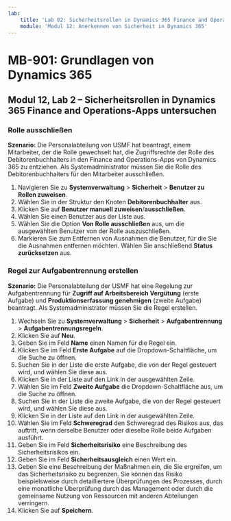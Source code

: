 ```yaml
---
lab:
    title: 'Lab 02: Sicherheitsrollen in Dynamics 365 Finance and Operations-Apps untersuchen'
    module: 'Modul 12: Anerkennen von Sicherheit in Dynamics 365'
---
```


# MB-901: Grundlagen von Dynamics 365
## Modul 12, Lab 2 – Sicherheitsrollen in Dynamics 365 Finance and Operations-Apps untersuchen

### Rolle ausschließen

**Szenario:** Die Personalabteilung von USMF hat beantragt, einem Mitarbeiter, der die Rolle gewechselt hat, die Zugriffsrechte der Rolle des Debitorenbuchhalters in den Finance and Operations-Apps von Dynamics 365 zu entziehen. Als Systemadministrator müssen Sie die Rolle des Debitorenbuchhalters für den Mitarbeiter ausschließen.

1. Navigieren Sie zu **Systemverwaltung** > **Sicherheit** > **Benutzer zu Rollen zuweisen**.
1. Wählen Sie in der Struktur den Knoten **Debitorenbuchhalter** aus.
1. Klicken Sie auf **Benutzer manuell zuweisen**/**ausschließen**.
1. Wählen Sie einen Benutzer aus der Liste aus.
1. Wählen Sie die Option **Von Rolle ausschließen** aus, um die ausgewählten Benutzer von der Rolle auszuschließen.
1. Markieren Sie zum Entfernen von Ausnahmen die Benutzer, für die Sie die Ausnahmen entfernen möchten. Wählen Sie anschließend **Status zurücksetzen** aus. 

### Regel zur Aufgabentrennung erstellen

**Szenario:** Die Personalabteilung der USMF hat eine Regelung zur Aufgabentrennung für **Zugriff auf Arbeitsbereich Vergütung** (erste Aufgabe) und **Produktionserfassung genehmigen** (zweite Aufgabe) beantragt. Als Systemadministrator müssen Sie die Regel erstellen.

1. Wechseln Sie zu **Systemverwaltung** > **Sicherheit** > **Aufgabentrennung** > **Aufgabentrennungsregeln**.
1. Klicken Sie auf **Neu**.
1. Geben Sie im Feld **Name** einen Namen für die Regel ein.
1. Klicken Sie im Feld **Erste Aufgabe** auf die Dropdown-Schaltfläche, um die Suche zu öffnen.
1. Suchen Sie in der Liste die erste Aufgabe, die von der Regel gesteuert wird, und wählen Sie diese aus.
1. Klicken Sie in der Liste auf den Link in der ausgewählten Zeile.
1. Wählen Sie im Feld **Zweite Aufgabe** die Dropdown-Schaltfläche aus, um die Suche zu öffnen.
1. Suchen Sie in der Liste die zweite Aufgabe, die von der Regel gesteuert wird, und wählen Sie diese aus.
1. Klicken Sie in der Liste auf den Link in der ausgewählten Zeile.
1. Wählen Sie im Feld **Schweregrad** den Schweregrad des Risikos aus, das auftritt, wenn derselbe Benutzer oder dieselbe Rolle beide Aufgaben ausführt.
1. Geben Sie im Feld **Sicherheitsrisiko** eine Beschreibung des Sicherheitsrisikos ein.
1. Geben Sie im Feld **Sicherheitsausgleich** einen Wert ein.
1. Geben Sie eine Beschreibung der Maßnahmen ein, die Sie ergreifen, um das Sicherheitsrisiko zu begrenzen. 
Sie können das Risiko beispielsweise durch detailliertere Überprüfungen des Prozesses, durch eine monatliche Überprüfung durch das Management oder durch die gemeinsame Nutzung von Ressourcen mit anderen Abteilungen verringern.
1. Klicken Sie auf **Speichern**.
